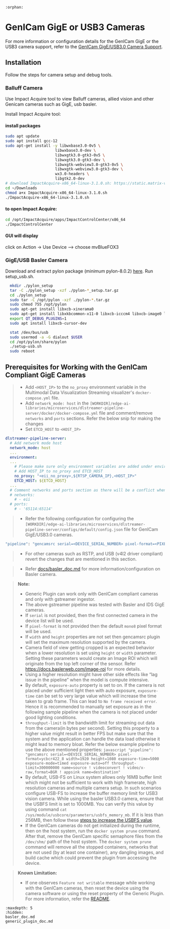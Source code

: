 ```{eval-rst}
:orphan:
```
# GenICam GigE or USB3 Cameras

For more information or configuration details for the GenICam GigE or the USB3 camera support, refer to the [GenICam GigE/USB3.0 Camera Support](./generic_plugin_doc.md).

## Installation 
Follow the steps for camera setup and debug tools.

### Balluff Camera
Use Impact Acquire tool to view Balluff cameras, allied vision and other Genicam cameras such as GigE, usb basler. 

Install Impact Acquire tool:

#### install packages

```sh
sudo apt update
sudo apt install gcc-12
sudo apt-get install -y libwxbase3.0-0v5 \
                      libwxbase3.0-dev \
                      libwxgtk3.0-gtk3-0v5 \
                      libwxgtk3.0-gtk3-dev \
                      libwxgtk-webview3.0-gtk3-0v5 \
                      libwxgtk-webview3.0-gtk3-dev \
                      wx3.0-headers \
                      libgtk2.0-dev 
# download ImpactAcquire-x86_64-linux-3.1.0.sh: https://static.matrix-vision.com/mvIMPACT_Acquire/3.1.0/
cd ~/Downloads
chmod a+x ImpactAcquire-x86_64-linux-3.1.0.sh 
./ImpactAcquire-x86_64-linux-3.1.0.sh
```

#### to open Impact Acquire:
```sh
cd /opt/ImpactAcquire/apps/ImpactControlCenter/x86_64
./ImpactControlCenter 
```
#### GUI will display
click on Action -> Use Device --> choose mvBlueFOX3

### GigE/USB Basler Camera
Download and extract pylon package (minimum pylon-8.0.2) [here](https://www.baslerweb.com/en/downloads/software/1378313866/). Run setup_usb.sh.

```sh
  mkdir ./pylon_setup
  tar -C ./pylon_setup -xzf ./pylon-*_setup.tar.gz
  cd ./pylon_setup
  sudo tar -C /opt/pylon -xzf ./pylon-*.tar.gz
  sudo chmod 755 /opt/pylon
  sudo apt-get install libxcb-xinerama0
  sudo apt-get install libxkbcommon-x11-0 libxcb-icccm4 libxcb-image0 libxcb-keysyms1 libxcb-randr0 libxcb-render-util0 libxcb-xinerama0 libxcb-xfixes0 libegl1-mesa
  export QT_DEBUG_PLUGINS=1
  sudo apt install libxcb-cursor-dev
```

```sh
  stat /dev/bus/usb
  sudo usermod -a -G dialout $USER
  cd /opt/pylon/share/pylon 
  ./setup-usb.sh
  sudo reboot
  ```


## Prerequisites for Working with the GenICam Compliant GigE Cameras

> - Add `<HOST_IP>` to the `no_proxy` environment variable in the Multimodal Data Visualization Streaming visualizer's `docker-compose.yml` file.
> - Add `network_mode: host` in the `[WORKDIR]/edge-ai-libraries/microservices/dlstreamer-pipeline-server/docker/docker-compose.yml` file and comment/remove `networks` and `ports` sections. Refer the below snip for making the changes
> - Set `ETCD_HOST` to `<HOST_IP>`

```yaml
dlstreamer-pipeline-server:
  # Add network mode host
  network_mode: host
  ...
  environment:
  ...
    # Please make sure only environment variables are added under environment section in docker compose file.
    # Add HOST_IP to no_proxy and ETCD_HOST
    no_proxy: "<eii_no_proxy>,${RTSP_CAMERA_IP},<HOST_IP>"
    ETCD_HOST: ${ETCD_HOST}
  ...
  # Comment networks and ports section as there will be a conflict when network mode host is used.
  # networks:
    # - eii
  # ports:
    # - '65114:65114'
```

> - Refer the following configuration for configuring the `[WORKDIR]/edge-ai-libraries/microservices/dlstreamer-pipeline-server/configs/default/config.json` file for GenICam GigE/USB3.0 cameras.

  ```sh
  "pipeline": "gencamsrc serial=<DEVICE_SERIAL_NUMBER> pixel-format=<PIXEL_FORMAT> name=source ! videoconvert ! video/x-raw,format=BGR ! appsink name=destination"
  ```
> - For other cameras such as RSTP, and USB (v4l2 driver compliant) revert the changes that are mentioned in this section.

> - Refer [docs/basler_doc.md](./basler_doc.md) for more information/configuration on Basler camera.

  > **Note:**
  >
  > - Generic Plugin can work only with GenICam compliant cameras and only with gstreamer ingestor.
  > - The above gstreamer pipeline was tested with Basler and IDS GigE cameras.
  > - If `serial` is not provided, then the first connected camera in the device list will be used.
  > - If `pixel-format` is not provided then the default `mono8` pixel format will be used.
  > - If `width` and `height` properties are not set then gencamsrc plugin will set the maximum resolution supported by the camera.
  > - Camera field of view getting cropped is an expected behavior when a lower resolution is set using `height` or `width` parameter. Setting these parameters would create an Image ROI which will originate from the top left corner of the sensor. Refer https://docs.baslerweb.com/image-roi  for more details.
  > - Using a higher resolution might have other side effects like “lag issue in the pipeline” when the model is compute intensive.
  > - By default, `exposure-auto` property is set to on. If the camera is not placed under sufficient light then with auto exposure, `exposure-time` can be set to very large value which will increase the time taken to grab frame. This can lead to `No frame received error`. Hence it is recommended to manually set exposure as in the following sample pipeline when the camera is not placed under good lighting conditions.
  > - `throughput-limit` is the bandwidth limit for streaming out data from the camera(in bytes per second). Setting this property to a higher value might result in better FPS but make sure that the system and the application can handle the data load otherwise it might lead to memory bloat.
  > Refer the below example pipeline to use the above mentioned properties:
     ```javascript
     "pipeline": "gencamsrc serial=<DEVICE_SERIAL_NUMBER> pixel-format=ycbcr422_8 width=1920 height=1080 exposure-time=5000 exposure-mode=timed exposure-auto=off throughput-limit=300000000 name=source ! videoconvert ! video/x-raw,format=BGR ! appsink name=destination"
     ```
  > - By default, USB-FS on Linux system allows only 16MB buffer limit which might not be sufficient to work with high framerate, high resolution cameras and multiple camera setup. In such scenarios configure USB-FS to increase the buffer memory limit for USB3 vision camera. While using the basler USB3.0 camera, ensure that the USBFS limit is set to 1000MB. You can verify this value by using command `cat /sys/module/usbcore/parameters/usbfs_memory_mb`. If it is less than 256MB, then follow these [steps to increase the USBFS value](https://assets.balluff.com/documents/DRF_957345_AA_000/Troubleshooting_section_Checklist_USB3_Settings.html#Troubleshooting_Checklist_USB3_IncreasingTheKernelMemory).
  > - If the GenICam cameras do not get initialized during the runtime, then on the host system, run the `docker system prune` command. After that, remove the GenICam specific semaphore files from the `/dev/shm/` path of the host system. The `docker system prune` command will remove all the stopped containers, networks that are not used (by at least one container), any dangling images, and build cache which could prevent the plugin from accessing the device.


> **Known Limitation:**
>
> - If one observes `Feature not writable` message while working with the GenICam cameras, then reset the device using the camera software or using the reset property of the Generic Plugin. For more information, refer the [README](src-gst-gencamsrc/README.md).

```{toctree}
:maxdepth: 5
:hidden:
basler_doc.md
generic_plugin_doc.md
```
